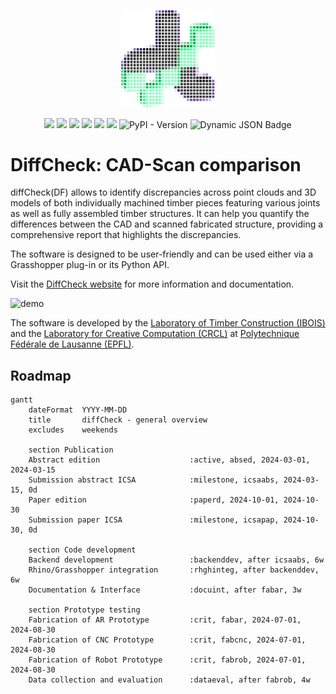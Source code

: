 <p align="center">
    <img src="./logo.png" width="150">
</p>
<p align="center">
    <img src="https://github.com/diffCheckOrg/diffCheck/actions/workflows/cpp-build.yml/badge.svg">
    <img src="https://github.com/diffCheckOrg/diffCheck/actions/workflows/test-pass.yml/badge.svg">
    <img src="https://github.com/diffCheckOrg/diffCheck/actions/workflows/gh-build.yml/badge.svg">
    <img src="https://github.com/diffCheckOrg/diffCheck/actions/workflows/pypi-build.yml/badge.svg">
    <img src="https://github.com/diffCheckOrg/diffCheck/actions/workflows/doc-build.yml/badge.svg">
    <img src="https://github.com/diffCheckOrg/diffCheck/actions/workflows/yak-build.yml/badge.svg">
    <img alt="PyPI - Version" src="https://img.shields.io/pypi/v/diffCheck?style=flat&logo=pypi&logoColor=white&color=blue">
    <img alt="Dynamic JSON Badge" src="https://img.shields.io/badge/dynamic/json?url=https%3A%2F%2Fyak.rhino3d.com%2Fpackages%2FdiffCheck&query=%24.version&logo=rhinoceros&label=Yak&color=%23a3d6ff">
</p>


# DiffCheck: CAD-Scan comparison

diffCheck(DF) allows to identify discrepancies across point clouds and 3D models of both individually machined timber pieces featuring various joints as well as fully assembled timber structures. It can help you quantify the differences between the CAD and scanned fabricated structure, providing a comprehensive report that highlights the discrepancies.

The software is designed to be user-friendly and can be used either via a Grasshopper plug-in or its Python API.

Visit the [DiffCheck website](https://diffcheckorg.github.io/diffCheck/) for more information and documentation.

![demo](https://github.com/user-attachments/assets/3c9f353d-7707-4630-aa6d-fe59cbdeae2f)

The software is developed by the [Laboratory of Timber Construction (IBOIS)](https://www.epfl.ch/labs/ibois/) and the [Laboratory for Creative Computation (CRCL)](https://www.epfl.ch/labs/crcl/) at [Polytechnique Fédérale de Lausanne (EPFL)](https://www.epfl.ch/en/).


## Roadmap

```mermaid
gantt
    dateFormat  YYYY-MM-DD
    title       diffCheck - general overview
    excludes    weekends

    section Publication
    Abstract edition                    :active, absed, 2024-03-01, 2024-03-15
    Submission abstract ICSA            :milestone, icsaabs, 2024-03-15, 0d
    Paper edition                       :paperd, 2024-10-01, 2024-10-30
    Submission paper ICSA               :milestone, icsapap, 2024-10-30, 0d

    section Code development
    Backend development                 :backenddev, after icsaabs, 6w
    Rhino/Grasshopper integration       :rhghinteg, after backenddev, 6w
    Documentation & Interface           :docuint, after fabar, 3w

    section Prototype testing
    Fabrication of AR Prototype         :crit, fabar, 2024-07-01, 2024-08-30
    Fabrication of CNC Prototype        :crit, fabcnc, 2024-07-01, 2024-08-30
    Fabrication of Robot Prototype      :crit, fabrob, 2024-07-01, 2024-08-30
    Data collection and evaluation      :dataeval, after fabrob, 4w
```

